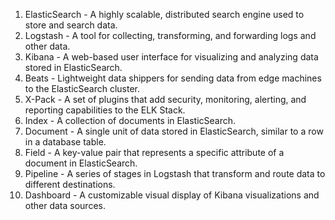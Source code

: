 1. ElasticSearch - A highly scalable, distributed search engine used to store and search data.
2. Logstash - A tool for collecting, transforming, and forwarding logs and other data.
3. Kibana - A web-based user interface for visualizing and analyzing data stored in ElasticSearch.
4. Beats - Lightweight data shippers for sending data from edge machines to the ElasticSearch cluster.
5. X-Pack - A set of plugins that add security, monitoring, alerting, and reporting capabilities to the ELK Stack.
6. Index - A collection of documents in ElasticSearch.
7. Document - A single unit of data stored in ElasticSearch, similar to a row in a database table.
8. Field - A key-value pair that represents a specific attribute of a document in ElasticSearch.
9. Pipeline - A series of stages in Logstash that transform and route data to different destinations.
10. Dashboard - A customizable visual display of Kibana visualizations and other data sources.
